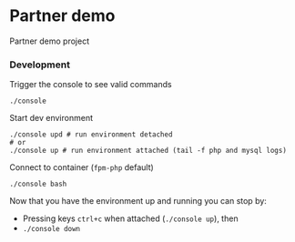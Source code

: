 # Partner demo

Partner demo project

### Development

Trigger the console to see valid commands
```shell script
./console
```

Start dev environment
```shell script
./console upd # run environment detached
# or
./console up # run environment attached (tail -f php and mysql logs)
```

Connect to container (`fpm-php` default)
```shell script
./console bash
```

Now that you have the environment up and running you can stop by:
 - Pressing keys `ctrl+c` when attached (`./console up`), then
 - `./console down`

